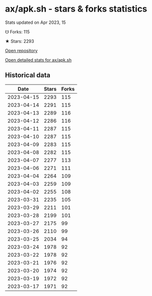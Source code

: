 # ax/apk.sh - stars & forks statistics

Stats updated on Apr 2023, 15

☋ Forks: 115

★ Stars: 2293

[Open repository](https://github.com/ax/apk.sh)

[Open detailed stats for ax/apk.sh](https://reviewgithub.com/rep/ax/apk.sh)

## Historical data
| Date | Stars | Forks |
|------|-------|-------|
| 2023-04-15 | 2293 | 115 | 
| 2023-04-14 | 2291 | 115 | 
| 2023-04-13 | 2289 | 116 | 
| 2023-04-12 | 2286 | 116 | 
| 2023-04-11 | 2287 | 115 | 
| 2023-04-10 | 2287 | 115 | 
| 2023-04-09 | 2283 | 115 | 
| 2023-04-08 | 2282 | 115 | 
| 2023-04-07 | 2277 | 113 | 
| 2023-04-06 | 2271 | 111 | 
| 2023-04-04 | 2264 | 109 | 
| 2023-04-03 | 2259 | 109 | 
| 2023-04-02 | 2255 | 108 | 
| 2023-03-31 | 2235 | 105 | 
| 2023-03-29 | 2211 | 101 | 
| 2023-03-28 | 2199 | 101 | 
| 2023-03-27 | 2175 | 99 | 
| 2023-03-26 | 2110 | 99 | 
| 2023-03-25 | 2034 | 94 | 
| 2023-03-24 | 1978 | 92 | 
| 2023-03-22 | 1978 | 92 | 
| 2023-03-21 | 1976 | 92 | 
| 2023-03-20 | 1974 | 92 | 
| 2023-03-19 | 1972 | 92 | 
| 2023-03-17 | 1971 | 92 | 

